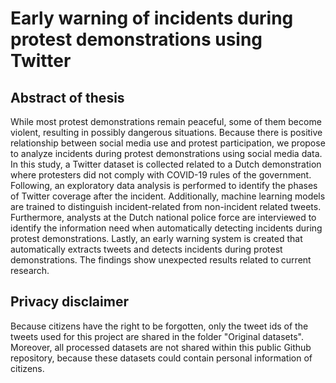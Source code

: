 # Early warning of incidents during protest demonstrations using Twitter

## Abstract of thesis

While most protest demonstrations remain peaceful, some of them become violent, resulting in possibly dangerous situations. Because there is positive relationship between social media use and protest participation, we propose to analyze incidents during protest demonstrations using social media data. In this study, a Twitter dataset is collected related to a Dutch demonstration where protesters did not comply with COVID-19 rules of the government. Following, an exploratory data analysis is performed to identify the phases of Twitter coverage after the incident. Additionally, machine learning models are trained to distinguish incident-related from non-incident related tweets. Furthermore, analysts at the Dutch national police force are interviewed to identify the information need when automatically detecting incidents during protest demonstrations. Lastly, an early warning system is created that automatically extracts tweets and detects incidents during protest demonstrations. The findings show unexpected results related to current research.

## Privacy disclaimer

Because citizens have the right to be forgotten, only the tweet ids of the tweets used for this project are shared in the folder "Original datasets". Moreover, all processed datasets are not shared within this public Github repository, because these datasets could contain personal information of citizens.
